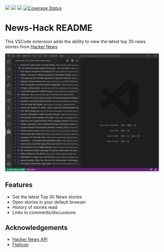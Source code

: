 [![](https://vsmarketplacebadge.apphb.com/version/chrisbibby.news-hack.svg)](https://marketplace.visualstudio.com/items?itemName=chrisbibby.news-hack)
[![](https://vsmarketplacebadge.apphb.com/installs/chrisbibby.news-hack.svg)](https://marketplace.visualstudio.com/items?itemName=chrisbibby.news-hack)
[![](https://vsmarketplacebadge.apphb.com/rating/chrisbibby.news-hack.svg)](https://marketplace.visualstudio.com/items?itemName=chrisbibby.news-hack&ssr=false#review-details)
[![Coverage Status](https://coveralls.io/repos/github/ChrisBibby/vscode_news-hack/badge.svg?branch=feature/coveralls)](https://coveralls.io/github/ChrisBibby/vscode_news-hack?branch=master)

# News-Hack README

This VSCode extension adds the ability to view the latest top 30 news stories from [Hacker News](https://news.ycombinator.com/) 

![Hack News VSCode Extension](https://raw.githubusercontent.com/chrisbibby/vscode_news-hack/develop/resources/news-hack_screenshot_01.png 'Hack News Top Stories')

## Features

- Get the latest Top 30 News stories
- Open stories in your default browser
- History of stories read
- Links to comments/discussions

## Acknowledgements

- [Hacker News API](https://github.com/HackerNews/API)
- [FlatIcon](https://www.flaticon.com/free-icon/hacker_838416)
